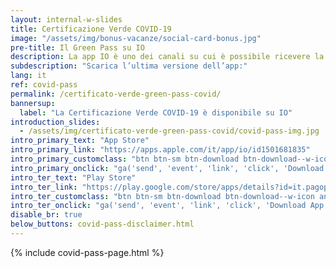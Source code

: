```yaml
---
layout: internal-w-slides
title: Certificazione Verde COVID-19
image: "/assets/img/bonus-vacanze/social-card-bonus.jpg"
pre-title: Il Green Pass su IO
description: La app IO è uno dei canali su cui è possibile ricevere la Certificazione Verde COVID-19 (EU Digital Covid Certificate), anche conosciuta come Green Pass.
subdescription: "Scarica l’ultima versione dell’app:"
lang: it
ref: covid-pass
permalink: /certificato-verde-green-pass-covid/
bannersup:
  label: "La Certificazione Verde COVID-19 è disponibile su IO"
introduction_slides:
  - /assets/img/certificato-verde-green-pass-covid/covid-pass-img.jpg
intro_primary_text: "App Store"
intro_primary_link: "https://apps.apple.com/it/app/io/id1501681835"
intro_primary_customclass: "btn btn-sm btn-download btn-download--w-icon ios text-uppercase px-3 px-md-5 mr-2"
intro_primary_onclick: "ga('send', 'event', 'link', 'click', 'Download App: iOS', 1)"
intro_ter_text: "Play Store"
intro_ter_link: "https://play.google.com/store/apps/details?id=it.pagopa.io.app"
intro_ter_customclass: "btn btn-sm btn-download btn-download--w-icon android text-uppercase px-3 px-md-5 "
intro_ter_onclick: "ga('send', 'event', 'link', 'click', 'Download App: Android', 1)"
disable_br: true
below_buttons: covid-pass-disclaimer.html
---
```


{% include covid-pass-page.html %}
